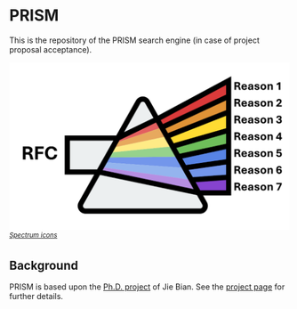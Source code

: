 # PRISM
This is the repository of the PRISM search engine (in case of project proposal acceptance).

![](prism-logo.png)
<sup>*[Spectrum icons](https://www.flaticon.com/free-icons/spectrum)*</sup>

## Background

PRISM is based upon the [Ph.D. project](https://folk.universitetetioslo.no/michawe/research/projects/rdr/index.html) of Jie Bian. See the [project page](https://folk.universitetetioslo.no/michawe/research/projects/rdr/index.html) for further details.
